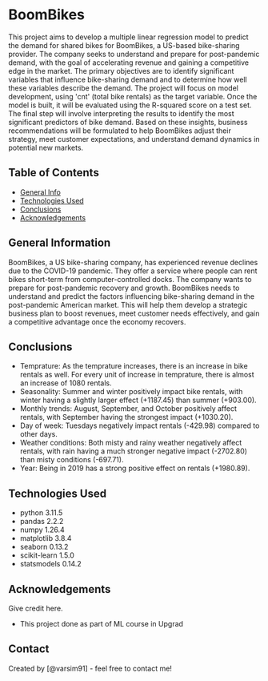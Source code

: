 # BoomBikes
This project aims to develop a multiple linear regression model to predict the demand for shared bikes for BoomBikes, a US-based bike-sharing provider. The company seeks to understand and prepare for post-pandemic demand, with the goal of accelerating revenue and gaining a competitive edge in the market. The primary objectives are to identify significant variables that influence bike-sharing demand and to determine how well these variables describe the demand.
The project will focus on model development, using 'cnt' (total bike rentals) as the target variable. Once the model is built, it will be evaluated using the R-squared score on a test set. The final step will involve interpreting the results to identify the most significant predictors of bike demand. Based on these insights, business recommendations will be formulated to help BoomBikes adjust their strategy, meet customer expectations, and understand demand dynamics in potential new markets.


## Table of Contents
* [General Info](#general-information)
* [Technologies Used](#technologies-used)
* [Conclusions](#conclusions)
* [Acknowledgements](#acknowledgements)

<!-- You can include any other section that is pertinent to your problem -->

## General Information
BoomBikes, a US bike-sharing company, has experienced revenue declines due to the COVID-19 pandemic. They offer a service where people can rent bikes short-term from computer-controlled docks. The company wants to prepare for post-pandemic recovery and growth.
BoomBikes needs to understand and predict the factors influencing bike-sharing demand in the post-pandemic American market. This will help them develop a strategic business plan to boost revenues, meet customer needs effectively, and gain a competitive advantage once the economy recovers.

<!-- You don't have to answer all the questions - just the ones relevant to your project. -->

## Conclusions
- Temprature: As the temprature increases, there is an increase in bike rentals as well. For every unit of increase in temprature, there is almost an increase of 1080 rentals.
- Seasonality: Summer and winter positively impact bike rentals, with winter having a slightly larger effect (+1187.45) than summer (+903.00).
- Monthly trends: August, September, and October positively affect rentals, with September having the strongest impact (+1030.20).
- Day of week: Tuesdays negatively impact rentals (-429.98) compared to other days.
- Weather conditions: Both misty and rainy weather negatively affect rentals, with rain having a much stronger negative impact (-2702.80) than misty conditions (-697.71).
- Year: Being in 2019 has a strong positive effect on rentals (+1980.89).

<!-- You don't have to answer all the questions - just the ones relevant to your project. -->


## Technologies Used
- python 3.11.5 
- pandas 2.2.2
- numpy 1.26.4
- matplotlib 3.8.4
- seaborn 0.13.2
- scikit-learn 1.5.0
- statsmodels 0.14.2


<!-- As the libraries versions keep on changing, it is recommended to mention the version of library used in this project -->

## Acknowledgements
Give credit here.
- This project done as part of ML course in Upgrad


## Contact
Created by [@varsim91] - feel free to contact me!


<!-- Optional -->
<!-- ## License -->
<!-- This project is open source and available under the [... License](). -->

<!-- You don't have to include all sections - just the one's relevant to your project -->